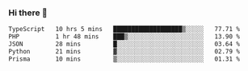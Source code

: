 ### Hi there 🌱
<!--START_SECTION:waka-->

```txt
TypeScript   10 hrs 5 mins   ███████████████████▒░░░░░   77.71 %
PHP          1 hr 48 mins    ███▒░░░░░░░░░░░░░░░░░░░░░   13.90 %
JSON         28 mins         █░░░░░░░░░░░░░░░░░░░░░░░░   03.64 %
Python       21 mins         ▓░░░░░░░░░░░░░░░░░░░░░░░░   02.79 %
Prisma       10 mins         ▒░░░░░░░░░░░░░░░░░░░░░░░░   01.31 %
```

<!--END_SECTION:waka-->
<!--
**Dieg0raf/Dieg0raf** is a ✨ _special_ ✨ repository because its `README.md` (this file) appears on your GitHub profile.

Here are some ideas to get you started:

- 🔭 I’m currently working on ...
- 🌱 I’m currently learning ...
- 👯 I’m looking to collaborate on ...
- 🤔 I’m looking for help with ...
- 💬 Ask me about ...
- 📫 How to reach me: ...
- 😄 Pronouns: ...
- ⚡ Fun fact: ...
-->
